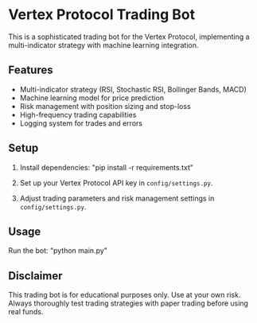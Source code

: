 # Vertex Protocol Trading Bot

This is a sophisticated trading bot for the Vertex Protocol, implementing a multi-indicator strategy with machine learning integration.

## Features

- Multi-indicator strategy (RSI, Stochastic RSI, Bollinger Bands, MACD)
- Machine learning model for price prediction
- Risk management with position sizing and stop-loss
- High-frequency trading capabilities
- Logging system for trades and errors

## Setup

1. Install dependencies: "pip install -r requirements.txt"

2. Set up your Vertex Protocol API key in `config/settings.py`.

3. Adjust trading parameters and risk management settings in `config/settings.py`.

## Usage

Run the bot: "python main.py"

## Disclaimer

This trading bot is for educational purposes only. Use at your own risk. Always thoroughly test trading strategies with paper trading before using real funds.